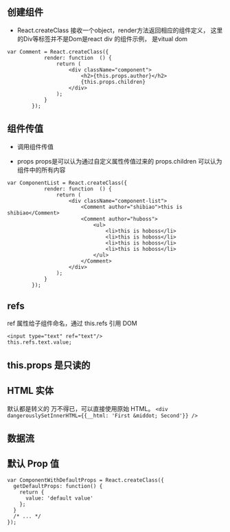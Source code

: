 ## 创建组件
- React.createClass
接收一个object，render方法返回相应的组件定义，
这里的Div等标签并不是Dom是react div 的组件示例，
是vitual dom

```
var Comment = React.createClass({
            render: function  () {
                return (
                    <div className="component">
                        <h2>{this.props.author}</h2>
                        {this.props.children}
                    </div>
                );
            }
        });
```

## 组件传值

- 调用组件传值

- props
props是可以认为通过自定义属性传值过来的
props.children 可以认为组件中的所有内容
```
var ComponentList = React.createClass({
            render: function  () {
                return (
                    <div className="component-list">
                        <Comment author="shibiao">this is shibiao</Comment>
                        <Comment author="huboss">
                            <ul>
                                <li>this is hoboss</li>
                                <li>this is hoboss</li>
                                <li>this is hoboss</li>
                                <li>this is hoboss</li>
                            </ul>
                        </Comment>
                    </div>
                );
            }
        });
```

## refs
ref 属性给子组件命名，通过 this.refs 引用 DOM
```
<input type="text" ref="text"/>
this.refs.text.value;
```

## this.props 是只读的


## HTML 实体
默认都是转义的
万不得已，可以直接使用原始 HTML。
```<div dangerouslySetInnerHTML={{__html: 'First &middot; Second'}} />```

## 数据流


## 默认 Prop 值


```
var ComponentWithDefaultProps = React.createClass({
  getDefaultProps: function() {
    return {
      value: 'default value'
    };
  }
  /* ... */
});
```

